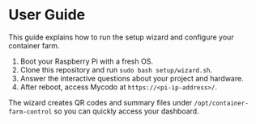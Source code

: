 # User Guide

This guide explains how to run the setup wizard and configure your container farm.

1. Boot your Raspberry Pi with a fresh OS.
2. Clone this repository and run `sudo bash setup/wizard.sh`.
3. Answer the interactive questions about your project and hardware.
4. After reboot, access Mycodo at `https://<pi-ip-address>/`.

The wizard creates QR codes and summary files under `/opt/container-farm-control` so you can quickly access your dashboard.
